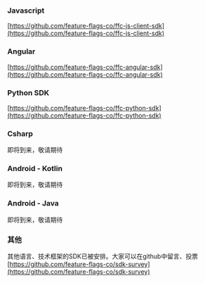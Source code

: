 
### Javascript
[https://github.com/feature-flags-co/ffc-js-client-sdk](https://github.com/feature-flags-co/ffc-js-client-sdk)

### Angular
[https://github.com/feature-flags-co/ffc-angular-sdk](https://github.com/feature-flags-co/ffc-angular-sdk)

### Python SDK
[https://github.com/feature-flags-co/ffc-python-sdk](https://github.com/feature-flags-co/ffc-python-sdk)

### Csharp
即将到来，敬请期待

### Android - Kotlin
即将到来，敬请期待

### Android - Java
即将到来，敬请期待

### 其他
其他语言、技术框架的SDK已被安排。大家可以在github中留言、投票
[https://github.com/feature-flags-co/sdk-survey](https://github.com/feature-flags-co/sdk-survey)